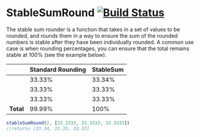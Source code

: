 StableSumRound [![Build Status](https://travis-ci.org/ChristopherMeyers/StableSumRound.png?branch=master)](https://travis-ci.org/ChristopherMeyers/StableSumRound)
============

The stable sum rounder is a function that takes in a set of values to be rounded, and rounds them in a way to ensure the sum of the rounded numbers is stable after they have been individually rounded. A common use case is when rounding percentages, you can ensure that the total remains stable at 100% (see the example below).

|           | Standard Rounding | StableSum |
| --------- | ----------------- | --------- |
|           | 33.33%            | 33.34%    |
|           | 33.33%            | 33.33%    |
|           | 33.33%            | 33.33%    |
| **Total** | 99.99%            | 100%      |

```js
stableSumRound(2, [33.3333, 33.3333, 33.3333])
//returns [33.34, 33.33, 33.33]
```
